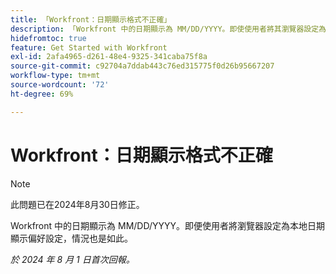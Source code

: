 ```yaml
---
title: 「Workfront：日期顯示格式不正確」
description: 「Workfront 中的日期顯示為 MM/DD/YYYY。即使使用者將其瀏覽器設定為本機日期顯示偏好設定，也是如此。」
hidefromtoc: true
feature: Get Started with Workfront
exl-id: 2afa4965-d261-48e4-9325-341caba75f8a
source-git-commit: c92704a7ddab443c76ed315775f0d26b95667207
workflow-type: tm+mt
source-wordcount: '72'
ht-degree: 69%

---
```


# Workfront：日期顯示格式不正確

>[!NOTE]
>
>此問題已在2024年8月30日修正。

Workfront 中的日期顯示為 MM/DD/YYYY。即便使用者將瀏覽器設定為本地日期顯示偏好設定，情況也是如此。

_於 2024 年 8 月 1 日首次回報。_
